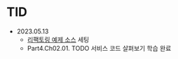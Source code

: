 # TID
- 2023.05.13
    - [리팩토링 예제 소스](https://github.com/digimon1740/fastcampus-todo-java) 세팅
    - Part4.Ch02.01. TODO 서비스 코드 살펴보기 학습 완료